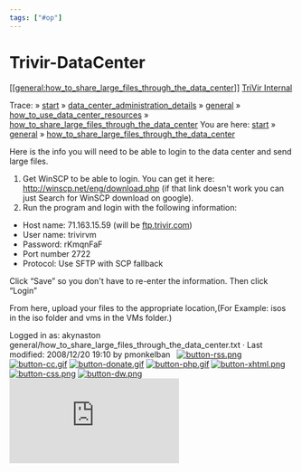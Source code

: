 ```yaml
---
tags: ["#op"]
---
```

# Trivir-DataCenter

\[\[[general:how_to_share_large_files_through_the_data_center](https://wiki.trivir.com/general/how_to_share_large_files_through_the_data_center?do=backlink)\]\]
[TriVir Internal](https://wiki.trivir.com/)

Trace: » [start](https://wiki.trivir.com/start) » [data_center_administration_details](https://wiki.trivir.com/data_center_admin/data_center_administration_details) » [general](https://wiki.trivir.com/general/start) » [how_to_use_data_center_resources](https://wiki.trivir.com/general/how_to_use_data_center_resources) » [how_to_share_large_files_through_the_data_center](https://wiki.trivir.com/general/how_to_share_large_files_through_the_data_center)
You are here: [start](https://wiki.trivir.com/start) » [general](https://wiki.trivir.com/general/start) » [how_to_share_large_files_through_the_data_center](https://wiki.trivir.com/general/how_to_share_large_files_through_the_data_center)

Here is the info you will need to be able to login to the data center and send large files.

1. Get WinSCP to be able to login. You can get it here: <http://winscp.net/eng/download.php> (if that link doesn't work you can just Search for WinSCP download on google).
2. Run the program and login with the following information:

* Host name: 71.163.15.59 (will be [ftp.trivir.com](ftp://ftp.trivir.com/))
* User name: trivirvm
* Password: rKmqnFaF
* Port number 2722
* Protocol: Use SFTP with SCP fallback

Click “Save” so you don't have to re-enter the information. Then click “Login”

From here, upload your files to the appropriate location,(For Example: isos in the iso folder and vms in the VMs folder.)

Logged in as: akynaston
general/how\_to\_share\_large\_files\_through\_the\_data\_center.txt · Last modified: 2008/12/20 19:10 by pmonkelban
 
[![button-rss.png](https://wiki.trivir.com/lib/tpl/default/images/button-rss.png)](https://wiki.trivir.com/feed.php) [![button-cc.gif](https://wiki.trivir.com/lib/tpl/default/images/button-cc.gif)](http://creativecommons.org/licenses/by-nc-sa/2.0/) [![button-donate.gif](https://wiki.trivir.com/lib/tpl/default/images/button-donate.gif)](https://www.paypal.com/xclick/business=andi%40splitbrain.org%26item_name=DokuWiki+Donation%26no_shipping=1%26no_note=1%26tax=0%26currency_code=EUR%26lc=US) [![button-php.gif](https://wiki.trivir.com/lib/tpl/default/images/button-php.gif)](http://www.php.net/) [![button-xhtml.png](https://wiki.trivir.com/lib/tpl/default/images/button-xhtml.png)](http://validator.w3.org/check/referer) [![button-css.png](https://wiki.trivir.com/lib/tpl/default/images/button-css.png)](http://jigsaw.w3.org/css-validator/check/referer?profile=css3) [![button-dw.png](https://wiki.trivir.com/lib/tpl/default/images/button-dw.png)](http://wiki.splitbrain.org/wiki:dokuwiki)
![indexer.php?id=general%3Ahow_to_share_large_files_through_the_data_center&1243448677](https://wiki.trivir.com/lib/exe/indexer.php?id=general%3Ahow_to_share_large_files_through_the_data_center&1243448677)
